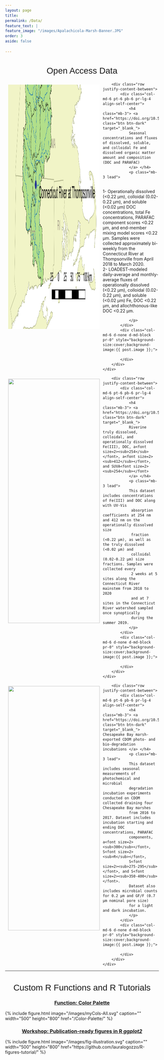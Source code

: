 ```yaml
---
layout: page
title:
permalink: /Data/
feature_text: |
feature_image: "/images/Apalachicola-Marsh-Banner.JPG"
order: 3
aside: false

---
```




<h1 align="center" style="font-family:'Helvetica',sans-serif; font-weight:normal"> Open Access Data </h1>
<p>      </p>

<div class="jumbotron">
    <div class="pl-4 pr-0 h-100 tofront">
    <img src="/images/Figure1.png" caption="" position="left" align="left" width="300" height="800" style="padding:10px">

        <div class="row justify-content-between">
            <div class="col-md-6 pt-6 pb-6 pr-lg-4 align-self-center">
                <h4 class="mb-3"> <a href="https://doi.org/10.5281/zenodo.7709028" class="btn btn-dark" target="_blank_"> 
                Seasonal concentrations and fluxes of dissolved, soluble, and colloidal Fe and dissolved organic matter amount and composition (DOC and PARAFAC)
                </a> </h4>
                <p class="mb-3 lead">
<br>
1- Operationally dissolved (<0.22 µm), 
colloidal (0.02-0.22 µm), and soluble (<0.02 µm) DOC concentrations, total Fe concentrations, 
PARAFAC component scores <0.22 µm, and end-member mixing model scores <0.22 µm. 
Samples were collected approximately bi-weekly from the Connecticut River at 
Thompsonville from April 2018 to March 2020.
<br>
2- LOADEST-modeled daily-average and 
monthly-average fluxes of operationally dissolved (<0.22 µm), colloidal (0.02-0.22 µm), 
and soluble (<0.02 µm) Fe, DOC <0.22 µm, and allochthonous-like DOC <0.22 µm.

                </p>
            </div>
            <div class="col-md-6 d-none d-md-block pr-0" style="background-size:cover;background-image:{{ post.image }};">	

            </div>
        </div>
    </div>
</div> 



<div class="jumbotron">
    <div class="pl-4 pr-0 h-100 tofront">
    <img src="https://media.springernature.com/full/springer-static/image/art%3A10.1007%2Fs10533-022-00937-5/MediaObjects/10533_2022_937_Fig1_HTML.png?as=webp" caption="" position="left" align="left" width="300" height="800" style="padding:10px">

        <div class="row justify-content-between">
            <div class="col-md-6 pt-6 pb-6 pr-lg-4 align-self-center">
                <h4 class="mb-3"> <a href="https://doi.org/10.5281/zenodo.6092728" class="btn btn-dark" target="_blank_"> 
                Riverine truly dissolved, colloidal, and operationally dissolved Fe(III), DOC, a<font size=2><sub>254</sub></font>, a<font size=2><sub>412</sub></font>, and SUVA<font size=2><sub>254</sub></font>
                </a> </h4>
                <p class="mb-3 lead">
                This dataset includes concentrations of Fe(III) and DOC along with UV-Vis
                 absorption coefficients at 254 nm and 412 nm on the operationally dissolved size 
                 fraction (<0.22 μm), as well as the truly dissolved (<0.02 μm) and 
                 colloidal (0.02-0.22 μm) size fractions. Samples were collected every 
                 2 weeks at 5 sites along the Connecticut River mainstem from 2018 to 2020 
                 and at 7 sites in the Connecticut River watershed sampled once synoptically 
                 during the summer 2019.
                </p>
            </div>
            <div class="col-md-6 d-none d-md-block pr-0" style="background-size:cover;background-image:{{ post.image }};">	

            </div>
        </div>
    </div>
</div> 

<div class="jumbotron">
    <div class="pl-4 pr-0 h-100 tofront">
    <img src="/images/GCReW.png" caption="" position="left" align="left" width="300" height="800" style="padding:10px">

        <div class="row justify-content-between">
            <div class="col-md-6 pt-6 pb-6 pr-lg-4 align-self-center">
                <h4 class="mb-3"> <a href="https://doi.org/10.5281/zenodo.4542308" class="btn btn-dark" target="_blank_"> Chesapeake Bay marsh-exported CDOM photo- and bio-degradation incubations </a> </h4>
                <p class="mb-3 lead">
            	This dataset includes seasonal measurements of photochemical and microbial 
            	degradation incubation experiments conducted on CDOM collected draining four Chesapeake Bay marshes
            	from 2016 to 2017. Dataset includes incubation starting and ending DOC concentrations, PARAFAC
            	components, a<font size=2><sub>300</sub></font>, S<font size=2><sub>R</sub></font>,
            	S<font size=2><sub>275-295</sub></font>, and S<font size=2><sub>350-400</sub></font>.
            	Dataset also includes microbial counts for 0.2 µm and GF/F (0.7 µm nominal pore size)
            	for a light and dark incubation.
                </p>
            </div>
            <div class="col-md-6 d-none d-md-block pr-0" style="background-size:cover;background-image:{{ post.image }};">	

            </div>
        </div>
    </div>
</div>


---
<h1 align="center" style="font-family:'Helvetica',sans-serif; font-weight:normal"> Custom R Functions and R Tutorials </h1>
 
<h3 align="center"> <a href="/Color-Palette/"> Function: Color Palette </a></h3>
{% include figure.html image="/images/myCols-All.svg" caption="" width="500" height="800" href="/Color-Palette/" %}

<h3 align="center"> <a href="https://github.com/lauralogozzo/R-figures-tutorial/"> 
Workshop: Publication-ready figures in R <em>ggplot2</em>
</a></h3>
{% include figure.html image="/images/fig-illustration.svg" caption="" width="500" height="800" href="https://github.com/lauralogozzo/R-figures-tutorial/" %}




